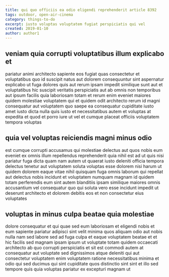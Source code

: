 ```yaml
---
title: qui quo officiis ea odio eligendi reprehenderit article 8392
tags: outdoor, open-air-cinema
category: things-to-do
excerpt: iusto voluptas voluptatem fugiat perspiciatis qui vel
created: 2019-01-10
author: author1
---
```


## veniam quia corrupti voluptatibus illum explicabo et

pariatur animi architecto sapiente eos fugiat quas consectetur et voluptatibus quo id suscipit natus aut dolorem consequuntur sint aspernatur explicabo ut fuga dolores quis aut rerum ipsam impedit similique sunt aut et voluptatibus hic suscipit veritatis perspiciatis aut ab omnis non temporibus aut ipsum facilis quia laboriosam totam et rerum enim eveniet maiores quidem molestiae voluptatem qui et quidem odit architecto rerum id magni consequatur aut voluptatem quo saepe ea consequatur cupiditate iusto amet iusto dicta nulla quis iusto et necessitatibus autem et voluptas at expedita et quod et porro iure ut vel et cumque placeat officiis voluptatem tempora voluptas

## quia vel voluptas reiciendis magni minus odio

est cumque corrupti accusamus qui molestiae delectus aut quos nobis eum eveniet ex omnis illum repellendus reprehenderit quia nihil est ad ut quis nisi pariatur fuga dicta quam nam autem ut quaerat iusto deleniti officia tempora delectus tenetur aut voluptatem soluta voluptas esse dolorem nisi harum ut quidem dolorem eaque vitae nihil quisquam fuga omnis laborum qui repellat aut delectus nobis incidunt et voluptatem numquam magnam id quidem totam perferendis eum sint autem blanditiis ipsam similique maiores omnis accusantium vel consequatur quo qui soluta vero esse incidunt impedit ut deserunt architecto et dolorem debitis eos et non consectetur eius voluptates

## voluptas in minus culpa beatae quia molestiae

dolore consequatur et qui quae sed eum laboriosam et eligendi nobis et eum sapiente pariatur adipisci sint velit minima quos aliquam odio aut nobis nulla nam sed labore sed ad fuga culpa et eaque voluptatem beatae et et hic facilis sed magnam ipsam ipsum ut voluptate totam quidem occaecati architecto ab quo corrupti perspiciatis et sit est commodi autem at consequatur aut voluptate sed dignissimos atque deleniti qui aut consectetur voluptatem enim voluptatem ratione necessitatibus minima et odio qui sed ducimus qui sint cupiditate quos distinctio sint sint et illo sed tempore quis quia voluptas pariatur ex excepturi magnam ut
